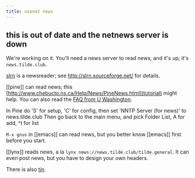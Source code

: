 ```yaml
---
title: usenet news
---
```


## this is out of date and the netnews server is down

We're working on it. You'll need a news server to read news, and it's up; 
it's `news.tilde.club`.

[slrn](slrn.html) is a newsreader; see http://slrn.sourceforge.net/ for details.

[[pine]] can read news; this
[http://www.chebucto.ns.ca/Help/News/PineNews.html](tutorial) might help.
You can also read the [FAQ from U Washington](http://www.washington.edu/pine/faq/news.html).

In Pine do 'S' for setup, 'C' for config, then 
set 'NNTP Server (for news)' to news.tilde.club
Then go back to the main menu, and pick Folder List,
A for add, ^t for list

`M-x gnus` in [[emacs]] can read news, but you better know [[emacs]] first before you start.

[[lynx]] reads news, a la `lynx news://news.tilde.club/tilde.general`. It can even post news, but you have to design your own headers.

There is also [tin](tin.html).
